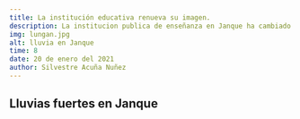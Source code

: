 ```yaml
---
title: La institución educativa renueva su imagen.
description: La institucion publica de enseñanza en Janque ha cambiado su imagen y con ella su infraestructura.
img: lungan.jpg
alt: lluvia en Janque
time: 8
date: 20 de enero del 2021
author: Silvestre Acuña Nuñez
---
```


## Lluvias fuertes en Janque
